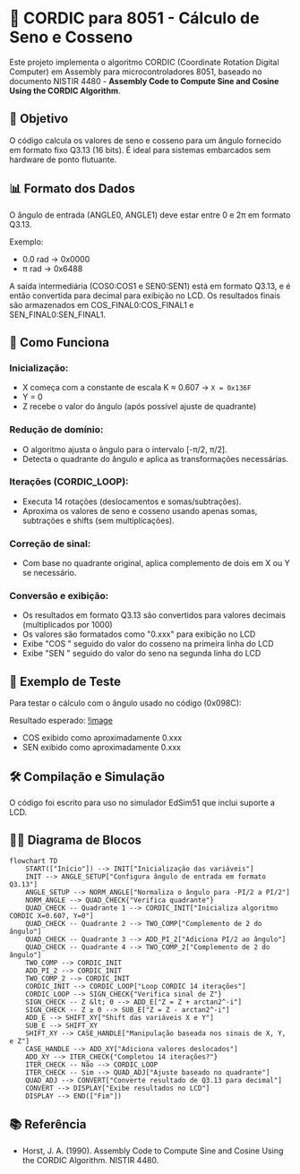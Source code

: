 # 📐 CORDIC para 8051 - Cálculo de Seno e Cosseno

Este projeto implementa o algoritmo CORDIC (Coordinate Rotation Digital Computer) em Assembly para microcontroladores 8051, baseado no documento NISTIR 4480 - **Assembly Code to Compute Sine and Cosine Using the CORDIC Algorithm**.

## 🚀 Objetivo
O código calcula os valores de seno e cosseno para um ângulo fornecido em formato fixo Q3.13 (16 bits). É ideal para sistemas embarcados sem hardware de ponto flutuante.

## 📊 Formato dos Dados
O ângulo de entrada (ANGLE0, ANGLE1) deve estar entre 0 e 2π em formato Q3.13.

Exemplo:  
- 0.0 rad → 0x0000  
- π rad → 0x6488

A saída intermediária (COS0:COS1 e SEN0:SEN1) está em formato Q3.13, e é então convertida para decimal para exibição no LCD. Os resultados finais são armazenados em COS_FINAL0:COS_FINAL1 e SEN_FINAL0:SEN_FINAL1.

## 🧠 Como Funciona

### Inicialização:
- X começa com a constante de escala K ≈ 0.607 → `X = 0x136F`
- Y = 0
- Z recebe o valor do ângulo (após possível ajuste de quadrante)

### Redução de domínio:
- O algoritmo ajusta o ângulo para o intervalo [-π/2, π/2].
- Detecta o quadrante do ângulo e aplica as transformações necessárias.

### Iterações (CORDIC_LOOP):
- Executa 14 rotações (deslocamentos e somas/subtrações).
- Aproxima os valores de seno e cosseno usando apenas somas, subtrações e shifts (sem multiplicações).

### Correção de sinal:
- Com base no quadrante original, aplica complemento de dois em X ou Y se necessário.

### Conversão e exibição:
- Os resultados em formato Q3.13 são convertidos para valores decimais (multiplicados por 1000)
- Os valores são formatados como "0.xxx" para exibição no LCD
- Exibe "COS " seguido do valor do cosseno na primeira linha do LCD
- Exibe "SEN " seguido do valor do seno na segunda linha do LCD

## 🧪 Exemplo de Teste
Para testar o cálculo com o ângulo usado no código (0x098C):

Resultado esperado:
[!image]('./assets/resultado.jpg')
- COS exibido como aproximadamente 0.xxx
- SEN exibido como aproximadamente 0.xxx

## 🛠️ Compilação e Simulação
O código foi escrito para uso no simulador EdSim51 que inclui suporte a LCD.

## 👷‍♂️ Diagrama de Blocos
```mermaid
flowchart TD
    START(["Início"]) --> INIT["Inicialização das variáveis"]
    INIT --> ANGLE_SETUP["Configura ângulo de entrada em formato Q3.13"]
    ANGLE_SETUP --> NORM_ANGLE["Normaliza o ângulo para -PI/2 a PI/2"]
    NORM_ANGLE --> QUAD_CHECK{"Verifica quadrante"}
    QUAD_CHECK -- Quadrante 1 --> CORDIC_INIT["Inicializa algoritmo CORDIC X=0.607, Y=0"]
    QUAD_CHECK -- Quadrante 2 --> TWO_COMP["Complemento de 2 do ângulo"]
    QUAD_CHECK -- Quadrante 3 --> ADD_PI_2["Adiciona PI/2 ao ângulo"]
    QUAD_CHECK -- Quadrante 4 --> TWO_COMP_2["Complemento de 2 do ângulo"]
    TWO_COMP --> CORDIC_INIT
    ADD_PI_2 --> CORDIC_INIT
    TWO_COMP_2 --> CORDIC_INIT
    CORDIC_INIT --> CORDIC_LOOP["Loop CORDIC 14 iterações"]
    CORDIC_LOOP --> SIGN_CHECK{"Verifica sinal de Z"}
    SIGN_CHECK -- Z &lt; 0 --> ADD_E["Z = Z + arctan2^-i"]
    SIGN_CHECK -- Z ≥ 0 --> SUB_E["Z = Z - arctan2^-i"]
    ADD_E --> SHIFT_XY["Shift das variáveis X e Y"]
    SUB_E --> SHIFT_XY
    SHIFT_XY --> CASE_HANDLE["Manipulação baseada nos sinais de X, Y, e Z"]
    CASE_HANDLE --> ADD_XY["Adiciona valores deslocados"]
    ADD_XY --> ITER_CHECK{"Completou 14 iterações?"}
    ITER_CHECK -- Não --> CORDIC_LOOP
    ITER_CHECK -- Sim --> QUAD_ADJ["Ajuste baseado no quadrante"]
    QUAD_ADJ --> CONVERT["Converte resultado de Q3.13 para decimal"]
    CONVERT --> DISPLAY["Exibe resultados no LCD"]
    DISPLAY --> END(["Fim"])
```

## 📚 Referência
- Horst, J. A. (1990). Assembly Code to Compute Sine and Cosine Using the CORDIC Algorithm. NISTIR 4480.
